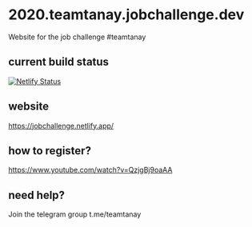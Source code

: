 # 2020.teamtanay.jobchallenge.dev

Website for the job challenge #teamtanay

## current build status

[![Netlify Status](https://api.netlify.com/api/v1/badges/ed636046-6380-4a2a-ac8d-712e065b1eec/deploy-status)](https://app.netlify.com/sites/jobchallenge/deploys)

## website

https://jobchallenge.netlify.app/

## how to register?

https://www.youtube.com/watch?v=QzjgBj9oaAA

## need help?

Join the telegram group t.me/teamtanay
